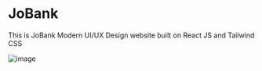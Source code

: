 # JoBank
This is JoBank Modern UI/UX Design website built on React JS and Tailwind CSS

![image](https://github.com/Shubham996633/JoBank/assets/65014926/6d0be457-8b45-4599-b646-9d4399a7a719)

